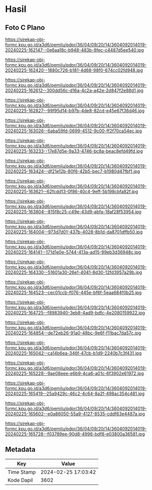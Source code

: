 # Hasil

## Foto C Plano

https://sirekap-obj-formc.kpu.go.id/a3d6/pemilu/pdpr/36/04/09/20/14/3604092014019-20240225-162147--0e6aa18c-b948-483b-8fec-c4487d5ee540.jpg

https://sirekap-obj-formc.kpu.go.id/a3d6/pemilu/pdpr/36/04/09/20/14/3604092014019-20240225-162420--1880c726-b181-4d68-98f0-674cc02fd948.jpg

https://sirekap-obj-formc.kpu.go.id/a3d6/pemilu/pdpr/36/04/09/20/14/3604092014019-20240225-162612--300dd56c-d16a-4c2a-a42e-2d847f2e88d1.jpg

https://sirekap-obj-formc.kpu.go.id/a3d6/pemilu/pdpr/36/04/09/20/14/3604092014019-20240225-162827--99f95d14-b97b-4de8-82cd-e45e67f36d46.jpg

https://sirekap-obj-formc.kpu.go.id/a3d6/pemilu/pdpr/36/04/09/20/14/3604092014019-20240225-163026--6aba59fd-0699-4512-9c00-ff2f70ca54ec.jpg

https://sirekap-obj-formc.kpu.go.id/a3d6/pemilu/pdpr/36/04/09/20/14/3604092014019-20240225-163233--17e87d5e-9a33-4746-bc8a-beac8efd49fd.jpg

https://sirekap-obj-formc.kpu.go.id/a3d6/pemilu/pdpr/36/04/09/20/14/3604092014019-20240225-163424--df21e12b-80f6-42b5-bec7-b1980d47fbf1.jpg

https://sirekap-obj-formc.kpu.go.id/a3d6/pemilu/pdpr/36/04/09/20/14/3604092014019-20240225-163621--62fcdd13-0f86-40c4-9eff-5b198cbfa82f.jpg

https://sirekap-obj-formc.kpu.go.id/a3d6/pemilu/pdpr/36/04/09/20/14/3604092014019-20240225-163804--815f8c25-c49e-43d9-abfa-18af28f53954.jpg

https://sirekap-obj-formc.kpu.go.id/a3d6/pemilu/pdpr/36/04/09/20/14/3604092014019-20240225-164004--973d7d01-437b-4028-8b1d-da8701dffb50.jpg

https://sirekap-obj-formc.kpu.go.id/a3d6/pemilu/pdpr/36/04/09/20/14/3604092014019-20240225-164141--171d1e0e-5744-413a-ad15-99eb3d36948c.jpg

https://sirekap-obj-formc.kpu.go.id/a3d6/pemilu/pdpr/36/04/09/20/14/3604092014019-20240225-164330--51601a30-26e1-4041-8d30-12fd3957a29b.jpg

https://sirekap-obj-formc.kpu.go.id/a3d6/pemilu/pdpr/36/04/09/20/14/3604092014019-20240225-164523--cec01ccb-f076-445e-bf6f-5eaa684f0b25.jpg

https://sirekap-obj-formc.kpu.go.id/a3d6/pemilu/pdpr/36/04/09/20/14/3604092014019-20240225-164725--f8983940-3eb8-4ad9-bdfc-4e2080159922.jpg

https://sirekap-obj-formc.kpu.go.id/a3d6/pemilu/pdpr/36/04/09/20/14/3604092014019-20240225-164854--de72eb26-91a0-48bc-9e6f-f11bac7da57c.jpg

https://sirekap-obj-formc.kpu.go.id/a3d6/pemilu/pdpr/36/04/09/20/14/3604092014019-20240225-165042--ca14b6ea-346f-47cb-b1d9-2240b7c3f431.jpg

https://sirekap-obj-formc.kpu.go.id/a3d6/pemilu/pdpr/36/04/09/20/14/3604092014019-20240225-165228--9ae08eee-e6b9-4ca6-a01c-6f3902e61972.jpg

https://sirekap-obj-formc.kpu.go.id/a3d6/pemilu/pdpr/36/04/09/20/14/3604092014019-20240225-165419--25a9429c-46c2-4c64-8a2f-498ac354c481.jpg

https://sirekap-obj-formc.kpu.go.id/a3d6/pemilu/pdpr/36/04/09/20/14/3604092014019-20240225-165602--e0a86050-55a9-4127-8535-cddf63e4487a.jpg

https://sirekap-obj-formc.kpu.go.id/a3d6/pemilu/pdpr/36/04/09/20/14/3604092014019-20240225-165728--f03789ee-90d8-4996-bdf8-e03800a36581.jpg


## Metadata

| Key        | Value               |
| ---------- | ------------------- |
| Time Stamp | 2024-02-25 17:03:42 |
| Kode Dapil | 3602                |




